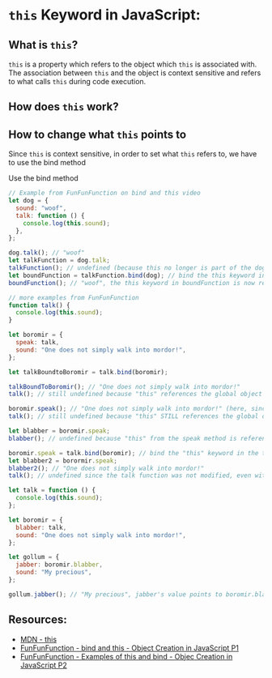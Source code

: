 # `this` Keyword in JavaScript:

## What is `this`?

`this` is a property which refers to the object which `this` is associated with. The association between `this` and the object is context sensitive and refers to what calls `this` during code execution.

## How does `this` work?

## How to change what `this` points to

Since `this` is context sensitive, in order to set what `this` refers to, we have to use the bind method

Use the bind method

```js
// Example from FunFunFunction on bind and this video
let dog = {
  sound: "woof",
  talk: function () {
    console.log(this.sound);
  },
};

dog.talk(); // "woof"
let talkFunction = dog.talk;
talkFunction(); // undefined (because this no longer is part of the dog object, it's free floating, so this actually refers to the global object which does not have a .sound property)
let boundFunction = talkFunction.bind(dog); // bind the this keyword in talkFunction to the dog object
boundFunction(); // "woof", the this keyword in boundFunction is now referencing the dog object and therefore prints woof
```

```js
// more examples from FunFunFunction
function talk() {
  console.log(this.sound);
}

let boromir = {
  speak: talk,
  sound: "One does not simply walk into mordor!",
};

let talkBoundtoBoromir = talk.bind(boromir);

talkBoundToBoromir(); // "One does not simply walk into mordor!"
talk(); // still undefined because "this" references the global object which does not have a sound property

boromir.speak(); // "One does not simply walk into mordor!" (here, since the speak method is being called on the boromir object, "this" references the borormir object and therefore has access to the sound property of borormir)
talk(); // still undefined because "this" STILL references the global object, we have not modified the talk method

let blabber = boromir.speak;
blabber(); // undefined because "this" from the speak method is referencing the global object since blabber() is being called on the global context in this case

boromir.speak = talk.bind(boromir); // bind the "this" keyword in the talk function to the boromir object
let blabber2 = borormir.speak;
blabber2(); // "One does not simply walk into mordor!"
talk(); // undefined since the talk function was not modified, even with the bind function, so "this" references the global object
```

```js
let talk = function () {
  console.log(this.sound);
};

let boromir = {
  blabber: talk,
  sound: "One does not simply walk into mordor!",
};

let gollum = {
  jabber: boromir.blabber,
  sound: "My precious",
};

gollum.jabber(); // "My precious", jabber's value points to boromir.blabber which points to the talk function. Inside the talk function, "this" refers to gollum since jabber was called on the gollum object so the sound property which this refers to is "My precious"
```

## Resources:

- [MDN - this](https://developer.mozilla.org/en-US/docs/Web/JavaScript/Reference/Operators/this)
- [FunFunFunction - bind and this - Object Creation in JavaScript P1](https://www.youtube.com/watch?v=GhbhD1HR5vk&list=PL0zVEGEvSaeHBZFy6Q8731rcwk0Gtuxub&index=2)
- [FunFunFunction - Examples of this and bind - Objec Creation in JavaScript P2](https://www.youtube.com/watch?v=PIkA60I0dKU&list=PL0zVEGEvSaeHBZFy6Q8731rcwk0Gtuxub&index=2)
